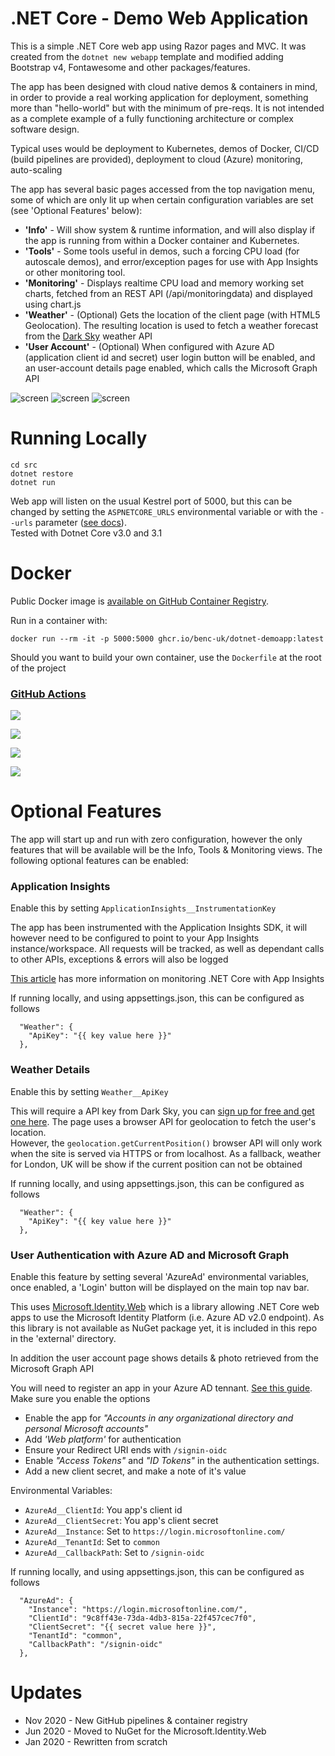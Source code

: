 # .NET Core - Demo Web Application
This is a simple .NET Core web app using Razor pages and MVC. It was created from the `dotnet new webapp` template and modified adding Bootstrap v4, Fontawesome and other packages/features.

The app has been designed with cloud native demos & containers in mind, in order to provide a real working application for deployment, something more than "hello-world" but with the minimum of pre-reqs. It is not intended as a complete example of a fully functioning architecture or complex software design.

Typical uses would be deployment to Kubernetes, demos of Docker, CI/CD (build pipelines are provided), deployment to cloud (Azure) monitoring, auto-scaling

The app has several basic pages accessed from the top navigation menu, some of which are only lit up when certain configuration variables are set (see 'Optional Features' below):

- **'Info'** - Will show system & runtime information, and will also display if the app is running from within a Docker container and Kubernetes.  
- **'Tools'** - Some tools useful in demos, such a forcing CPU load (for autoscale demos), and error/exception pages for use with App Insights or other monitoring tool.
- **'Monitoring'** - Displays realtime CPU load and memory working set charts, fetched from an REST API (/api/monitoringdata) and displayed using chart.js
- **'Weather'** - (Optional) Gets the location of the client page (with HTML5 Geolocation). The resulting location is used to fetch a weather forecast from the [Dark Sky](http://darksky.net) weather API
- **'User Account'** - (Optional) When configured with Azure AD (application client id and secret) user login button will be enabled, and an user-account details page enabled, which calls the Microsoft Graph API


![screen](https://user-images.githubusercontent.com/14982936/71717446-0bc47400-2e10-11ea-8db2-1db5b991d566.png)
![screen](https://user-images.githubusercontent.com/14982936/71717448-0bc47400-2e10-11ea-8bf0-5115d4c8c4a4.png)
![screen](https://user-images.githubusercontent.com/14982936/71717426-fea78500-2e0f-11ea-881f-ad9bd8adbfae.png)


# Running Locally 
```
cd src
dotnet restore
dotnet run
```

Web app will listen on the usual Kestrel port of 5000, but this can be changed by setting the `ASPNETCORE_URLS` environmental variable or with the `--urls` parameter ([see docs](https://docs.microsoft.com/en-us/aspnet/core/fundamentals/servers/kestrel?view=aspnetcore-3.1)).  
Tested with Dotnet Core v3.0 and 3.1


# Docker 
Public Docker image is [available on GitHub Container Registry](https://github.com/users/benc-uk/packages/container/package/nodejs-demoapp).  

Run in a container with:
```
docker run --rm -it -p 5000:5000 ghcr.io/benc-uk/dotnet-demoapp:latest
```

Should you want to build your own container, use the `Dockerfile` at the root of the project


### [GitHub Actions](https://github.com/benc-uk/nodejs-demoapp/actions)

[![](https://img.shields.io/github/workflow/status/benc-uk/nodejs-demoapp/CI%20Build%20App)](https://github.com/benc-uk/nodejs-demoapp/actions?query=workflow%3A%22CI+Build+App%22)

[![](https://img.shields.io/github/workflow/status/benc-uk/nodejs-demoapp/CD%20Release%20-%20AKS?label=release-kubernetes)](https://github.com/benc-uk/nodejs-demoapp/actions?query=workflow%3A%22CD+Release+-+AKS%22)

[![](https://img.shields.io/github/workflow/status/benc-uk/nodejs-demoapp/CD%20Release%20-%20Webapp?label=release-azure)](https://github.com/benc-uk/nodejs-demoapp/actions?query=workflow%3A%22CD+Release+-+Webapp%22)

[![](https://img.shields.io/github/last-commit/benc-uk/nodejs-demoapp)](https://github.com/benc-uk/nodejs-demoapp/commits/master)

# Optional Features
The app will start up and run with zero configuration, however the only features that will be available will be the Info, Tools & Monitoring views. The following optional features can be enabled:

### Application Insights 
Enable this by setting `ApplicationInsights__InstrumentationKey` 

The app has been instrumented with the Application Insights SDK, it will however need to be configured to point to your App Insights instance/workspace. All requests will be tracked, as well as dependant calls to other APIs, exceptions & errors will also be logged

[This article](https://docs.microsoft.com/en-us/azure/azure-monitor/app/asp-net-core) has more information on monitoring .NET Core with App Insights

If running locally, and using appsettings.json, this can be configured as follows
```
  "Weather": {
    "ApiKey": "{{ key value here }}"
  },
```

### Weather Details
Enable this by setting `Weather__ApiKey`

This will require a API key from Dark Sky, you can [sign up for free and get one here](https://darksky.net/dev). The page uses a browser API for geolocation to fetch the user's location.  
However, the `geolocation.getCurrentPosition()` browser API will only work when the site is served via HTTPS or from localhost. As a fallback, weather for London, UK will be show if the current position can not be obtained

If running locally, and using appsettings.json, this can be configured as follows
```
  "Weather": {
    "ApiKey": "{{ key value here }}"
  },
```

### User Authentication with Azure AD and Microsoft Graph 
Enable this feature by setting several 'AzureAd' environmental variables, once enabled, a 'Login' button will be displayed on the main top nav bar.

This uses [Microsoft.Identity.Web](https://github.com/Azure-Samples/active-directory-aspnetcore-webapp-openidconnect-v2/tree/master/Microsoft.Identity.Web) which is a library allowing .NET Core web apps to use the Microsoft Identity Platform (i.e. Azure AD v2.0 endpoint). As this library is not available as NuGet package yet, it is included in this repo in the 'external' directory.  

In addition the user account page shows details & photo retrieved from the Microsoft Graph API

You will need to register an app in your Azure AD tennant. [See this guide](https://docs.microsoft.com/en-us/azure/active-directory/develop/quickstart-register-app). Make sure you enable the options 
- Enable the app for *"Accounts in any organizational directory and personal Microsoft accounts"*
- Add *'Web platform'* for authentication
- Ensure your Redirect URI ends with `/signin-oidc`
- Enable *"Access Tokens"* and *"ID Tokens"* in the authentication settings. 
- Add a new client secret, and make a note of it's value

Environmental Variables:
- `AzureAd__ClientId`: You app's client id
- `AzureAd__ClientSecret`: You app's client secret
- `AzureAd__Instance`: Set to `https://login.microsoftonline.com/`
- `AzureAd__TenantId`: Set to `common`
- `AzureAd__CallbackPath`: Set to `/signin-oidc`

If running locally, and using appsettings.json, this can be configured as follows
```
  "AzureAd": {
    "Instance": "https://login.microsoftonline.com/",
    "ClientId": "9c8ff43e-73da-4db3-815a-22f457cec7f0",
    "ClientSecret": "{{ secret value here }}",
    "TenantId": "common",
    "CallbackPath": "/signin-oidc"
  },
```

# Updates
* Nov 2020 - New GitHub pipelines & container registry
* Jun 2020 - Moved to NuGet for the Microsoft.Identity.Web
* Jan 2020 - Rewritten from scratch
